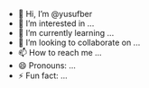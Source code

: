 - 👋 Hi, I’m @yusufber
- 👀 I’m interested in ...
- 🌱 I’m currently learning ...
- 💞️ I’m looking to collaborate on ...
- 📫 How to reach me ...
- 😄 Pronouns: ...
- ⚡ Fun fact: ...

<!---
yusufber/yusufber is a ✨ special ✨ repository because its `README.md` (this file) appears on your GitHub profile.
You can click the Preview link to take a look at your changes.
--->
